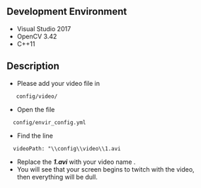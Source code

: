 ## Development Environment 
* Visual Studio 2017<br>
* OpenCV 3.42<br>
* C++11 <br>

## Description 
* Please add your video file in 
```
   config/video/
```
* Open the file
```
  config/envir_config.yml
```
* Find the line
```
  videoPath: "\\config\\video\\1.avi

```
* Replace the ***1.avi*** with your video name .
* You will see that your screen begins to twitch with the video,<br>
then everything will be dull. <br>
